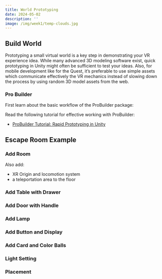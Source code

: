 ```yaml
---
title: World Prototyping
date: 2024-05-02
description: ''
image: /img/week1/temp-clouds.jpg
---
```


<script>import VideoEmbed from '$lib/VideoEmbed.svelte'</script>

## Build World

Prototyping a small virtual world is a key step in demonstrating your VR experience idea. While many advanced 3D modeling software exist, quick prototyping in Unity might often be sufficient to test your ideas. Also, for mobile development like for the Quest, it’s preferable to use simple assets which communicate effectively the VR mechanics instead of slowing down the process by using random 3D model assets from the web.

### Pro Builder

First learn about the basic workflow of the ProBuilder package:

<VideoEmbed youtube="YtzIXCKr8Wo"></VideoEmbed>

Read the following tutorial for effective working with ProBuilder:

- [ProBuilder Tutorial: Rapid Prototyping in Unity](https://www.raywenderlich.com/12008376-probuilder-tutorial-rapid-prototyping-in-unity)

## Escape Room Example

### Add Room

<VideoEmbed youtube="Ipj1DbD14ps"></VideoEmbed>

Also add:

- XR Origin and locomotion system
- a teleportation area to the floor

### Add Table with Drawer

<VideoEmbed youtube="6X9nCzy59mo"></VideoEmbed>

### Add Door with Handle

<VideoEmbed youtube="iALISFPPH-4"></VideoEmbed>

### Add Lamp

<VideoEmbed youtube="yR_yd6HdKUA"></VideoEmbed>

### Add Button and Display

<VideoEmbed youtube="n3WRcxDVIgQ"></VideoEmbed>

### Add Card and Color Balls

<VideoEmbed youtube="E_Mm_XJBj-E"></VideoEmbed>

### Light Setting

<VideoEmbed youtube="2Ld9sJXMyyc"></VideoEmbed>

### Placement

<VideoEmbed youtube="RXLNKtmQ7LU"></VideoEmbed>
